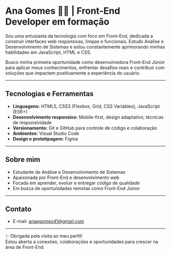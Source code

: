 # Ana Gomes 👩‍💻 | Front-End Developer em formação

Sou uma entusiasta da tecnologia com foco em Front-End, dedicada a construir interfaces web responsivas, limpas e funcionais. Estudo Análise e Desenvolvimento de Sistemas e estou constantemente aprimorando minhas habilidades em JavaScript, HTML e CSS.

Busco minha primeira oportunidade como desenvolvedora Front-End Júnior para aplicar meus conhecimentos, enfrentar desafios reais e contribuir com soluções que impactem positivamente a experiência do usuário.

---

## Tecnologias e Ferramentas

- **Linguagens:** HTML5, CSS3 (Flexbox, Grid, CSS Variables), JavaScript (ES6+)  
- **Desenvolvimento responsivo:** Mobile-first, design adaptativo, técnicas de responsividade  
- **Versionamento:** Git e GitHub para controle de código e colaboração  
- **Ambientes:** Visual Studio Code  
- **Design e prototipagem:** Figma  

---

## Sobre mim

- Estudante de Análise e Desenvolvimento de Sistemas  
- Apaixonada por Front-End e desenvolvimento web  
- Focada em aprender, evoluir e entregar código de qualidade  
- Em busca de oportunidades remotas como Front-End Júnior  

---

## Contato
- E-mail: anapgomes41@gmail.com  

---

✨ Obrigada pela visita ao meu perfil!  
Estou aberta a conexões, colaborações e oportunidades para crescer na área de Front-End.


